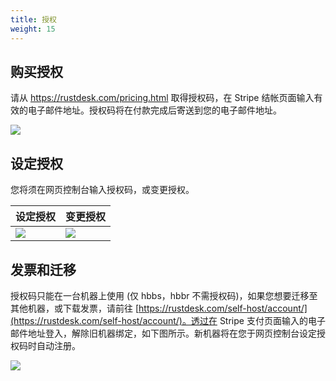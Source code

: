 ```yaml
---
title: 授权
weight: 15
---
```


## 购买授权

请从 https://rustdesk.com/pricing.html 取得授权码，在 Stripe 结帐页面输入有效的电子邮件地址。授权码将在付款完成后寄送到您的电子邮件地址。

![](/docs/en/self-host/pro/license/images/stripe.jpg)

## 设定授权

您将须在网页控制台输入授权码，或变更授权。

 | 设定授权 | 变更授权 |
 | -- | -- |
 ![](/docs/en/self-host/pro/license/images/set.png) | ![](/docs/en/self-host/pro/license/images/change.png) |

## 发票和迁移

授权码只能在一台机器上使用 (仅 hbbs，hbbr 不需授权码)，如果您想要迁移至其他机器，或下载发票，请前往 [https://rustdesk.com/self-host/account/](https://rustdesk.com/self-host/account/)。透过在 Stripe 支付页面输入的电子邮件地址登入，解除旧机器绑定，如下图所示。新机器将在您于网页控制台设定授权码时自动注册。

![](/docs/en/self-host/pro/license/images/unbind.jpg)
